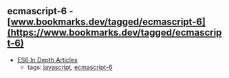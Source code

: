ecmascript-6 - [www.bookmarks.dev/tagged/ecmascript-6](https://www.bookmarks.dev/tagged/ecmascript-6)
---
* [ES6 In Depth Articles](https://hacks.mozilla.org/category/es6-in-depth/)
    * tags: [javascript](../tags/javascript.md), [ecmascript-6](../tags/ecmascript-6.md)
